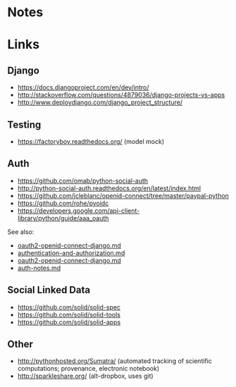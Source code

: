 # Notes


# Links

## Django

* https://docs.djangoproject.com/en/dev/intro/
* http://stackoverflow.com/questions/4879036/django-projects-vs-apps
* http://www.deploydjango.com/django_project_structure/

## Testing

* https://factoryboy.readthedocs.org/ (model mock)

## Auth

* https://github.com/omab/python-social-auth
* http://python-social-auth.readthedocs.org/en/latest/index.html
* https://github.com/jcleblanc/openid-connect/tree/master/paypal-python
* https://github.com/rohe/pyoidc
* https://developers.google.com/api-client-library/python/guide/aaa_oauth

See also:

* [oauth2-openid-connect-django.md](./oauth2-openid-connect-django.md)
* [authentication-and-authorization.md](./authentication-and-authorization.md)
* [oauth2-openid-connect-django.md](./oauth2-openid-connect-django.md)
* [auth-notes.md](./auth-notes.md)

## Social Linked Data

* https://github.com/solid/solid-spec
* https://github.com/solid/solid-tools
* https://github.com/solid/solid-apps

## Other

* http://pythonhosted.org/Sumatra/ (automated tracking of scientific computations; provenance, electronic notebook)
* http://sparkleshare.org/ (alt-dropbox, uses git)

